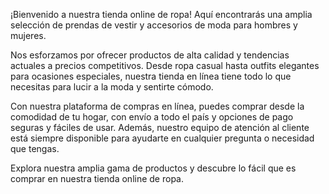 ¡Bienvenido a nuestra tienda online de ropa! Aquí encontrarás una amplia selección de prendas de vestir y accesorios de moda para hombres y mujeres.

Nos esforzamos por ofrecer productos de alta calidad y tendencias actuales a precios competitivos. Desde ropa casual hasta outfits elegantes para ocasiones especiales, nuestra tienda en línea tiene todo lo que necesitas para lucir a la moda y sentirte cómodo.

Con nuestra plataforma de compras en línea, puedes comprar desde la comodidad de tu hogar, con envío a todo el país y opciones de pago seguras y fáciles de usar. Además, nuestro equipo de atención al cliente está siempre disponible para ayudarte en cualquier pregunta o necesidad que tengas.

Explora nuestra amplia gama de productos y descubre lo fácil que es comprar en nuestra tienda online de ropa.
